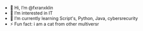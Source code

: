 - 👋 Hi, I’m @fxranxklin
- 👀 I’m interested in IT 
- 🌱 I’m currently learning Script's, Python, Java, cybersrecurity
- ⚡ Fun fact: i am a cat from other multiversr

<!---
fxranxklin/fxranxklin is a ✨ special ✨ repository because its `README.md` (this file) appears on your GitHub profile.
You can click the Preview link to take a look at your changes.
--->
